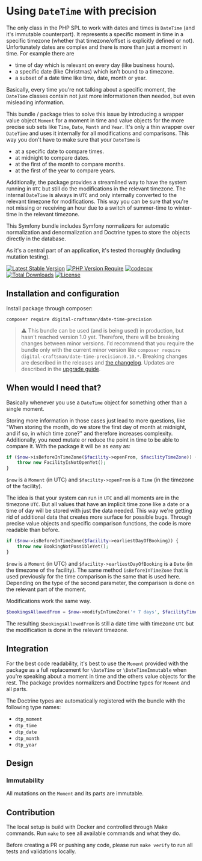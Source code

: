 # Using `DateTime` with precision

The only class in the PHP SPL to work with dates and times is `DateTime` (and it's immutable counterpart). It represents a specific moment in time in a specific timezone (whether that timezone/offset is explicitly defined or not). Unfortunately dates are complex and there is more than just a moment in time. For example there are

- time of day which is relevant on every day (like business hours).
- a specific date (like Christmas) which isn't bound to a timezone.
- a subset of a date time like time, date, month or year.

Basically, every time you're not talking about a specific moment, the `DateTime` classes contain not just more informationen then needed, but even misleading information.

This bundle / package tries to solve this issue by introducing a wrapper value object `Moment` for a moment in time and value objects for the more precise sub sets like `Time`, `Date`, `Month` and `Year`. 
It's only a thin wrapper over `DateTime` and uses it internally for all modifications and comparisons. This way you don't have to make sure that your `DateTime` is

- at a specific date to compare times.
- at midnight to compare dates.
- at the first of the month to compare months.
- at the first of the year to compare years.

Additionally, the package provides a streamlined way to have the system running in `UTC` but still do the modifications in the relevant timezone. The internal `DateTime` is always in `UTC` and only internally converted to the relevant timezone for modifications. This way you can be sure that you're not missing or receiving an hour due to a switch of summer-time to winter-time in the relevant timezone.

This Symfony bundle includes Symfony normalizers for automatic normalization and denormalization and Doctrine types to store the objects directly in the database. 

As it's a central part of an application, it's tested thoroughly (including mutation testing).

[![Latest Stable Version](http://poser.pugx.org/digital-craftsman/date-time-precision/v)](https://packagist.org/packages/digital-craftsman/date-time-precision)
[![PHP Version Require](http://poser.pugx.org/digital-craftsman/date-time-precision/require/php)](https://packagist.org/packages/digital-craftsman/date-time-precision)
[![codecov](https://codecov.io/gh/digital-craftsman-de/date-time-precision/branch/main/graph/badge.svg?token=vZ0IvKPj2f)](https://codecov.io/gh/digital-craftsman-de/date-time-precision)
[![Total Downloads](http://poser.pugx.org/digital-craftsman/date-time-precision/downloads)](https://packagist.org/packages/digital-craftsman/date-time-precision)
[![License](http://poser.pugx.org/digital-craftsman/date-time-precision/license)](https://packagist.org/packages/digital-craftsman/date-time-precision)

## Installation and configuration

Install package through composer:

```shell
composer require digital-craftsman/date-time-precision
```

> ⚠️ This bundle can be used (and is being used) in production, but hasn't reached version 1.0 yet. Therefore, there will be breaking changes between minor versions. I'd recommend that you require the bundle only with the current minor version like `composer require digital-craftsman/date-time-precision:0.10.*`. Breaking changes are described in the releases and [the changelog](./CHANGELOG.md). Updates are described in the [upgrade guide](./UPGRADE.md).

## When would I need that?

Basically whenever you use a `DateTime` object for something other than a single moment.

Storing more information in those cases just lead to more questions, like "When storing the month, do we store the first day of month at midnight, and if so, in which time zone?" and therefore increases complexity. Additionally, you need mutate or reduce the point in time to be able to compare it. With the package it will be as easy as:

```php
if ($now->isBeforeInTimeZone($facility->openFrom, $facilityTimeZone)) {
    throw new FacilityIsNotOpenYet();
}
```
`$now` is a `Moment` (in UTC) and `$facility->openFrom` is a `Time` (in the timezone of the facility).

The idea is that your system can run in `UTC` and all moments are in the timezone `UTC`. But all values that have an implicit time zone like a date or a time of day will be stored with just the data needed. This way we're getting rid of additional data that creates more surface for possible bugs. Through precise value objects and specific comparison functions, the code is more readable than before.

```php
if ($now->isBeforeInTimeZone($facility->earliestDayOfBooking)) {
    throw new BookingNotPossibleYet();
}
```
`$now` is a `Moment` (in UTC) and `$facility->earliestDayOfBooking` is a `Date` (in the timezone of the facility). The same method `isBeforeInTimeZone` that is used previously for the time comparison is the same that is used here. Depending on the type of the second parameter, the comparison is done on the relevant part of the moment.

Modifications work the same way.

```php
$bookingsAllowedFrom = $now->modifyInTimeZone('+ 7 days', $facilityTimeZone);
```

The resulting `$bookingsAllowedFrom` is still a date time with timezone `UTC` but the modification is done in the relevant timezone.

## Integration

For the best code readability, it's best to use the `Moment` provided with the package as a full replacement for `\DateTime` or `\DateTimeImmutable` when you're speaking about a moment in time and the others value objects for the rest.
The package provides normalizers and Doctrine types for `Moment` and all parts.

The Doctrine types are automatically registered with the bundle with the following type names:

- `dtp_moment`
- `dtp_time`
- `dtp_date`
- `dtp_month`
- `dtp_year`

## Design

### Immutability

All mutations on the `Moment` and its parts are immutable.

## Contribution

The local setup is build with Docker and controlled through Make commands. Run `make` to see all available commands and what they do.

Before creating a PR or pushing any code, please run `make verify` to run all tests and validations locally.
